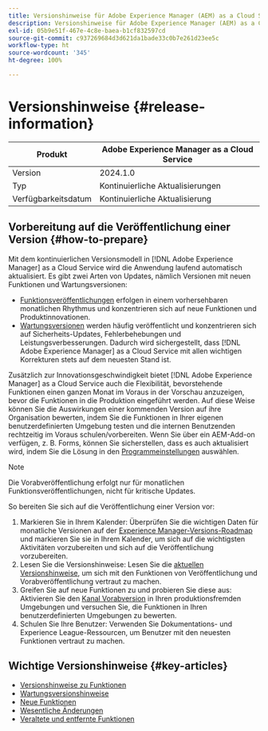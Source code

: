```yaml
---
title: Versionshinweise für Adobe Experience Manager (AEM) as a Cloud Service.
description: Versionshinweise für Adobe Experience Manager (AEM) as a Cloud Service.
exl-id: 05b9e51f-467e-4c8e-baea-b1cf832597cd
source-git-commit: c937269684d3d621da1bade33c0b7e261d23ee5c
workflow-type: ht
source-wordcount: '345'
ht-degree: 100%

---
```



# Versionshinweise {#release-information}

| Produkt | Adobe Experience Manager as a Cloud Service |
|---|---|
| Version | 2024.1.0 |
| Typ | Kontinuierliche Aktualisierungen |
| Verfügbarkeitsdatum | Kontinuierliche Aktualisierung |

## Vorbereitung auf die Veröffentlichung einer Version {#how-to-prepare}

Mit dem kontinuierlichen Versionsmodell in [!DNL Adobe Experience Manager] as a Cloud Service wird die Anwendung laufend automatisch aktualisiert. Es gibt zwei Arten von Updates, nämlich Versionen mit neuen Funktionen und Wartungsversionen:

* [Funktionsveröffentlichungen](/help/release-notes/release-notes-cloud/release-notes-current.md) erfolgen in einem vorhersehbaren monatlichen Rhythmus und konzentrieren sich auf neue Funktionen und Produktinnovationen.
* [Wartungsversionen](/help/release-notes/maintenance/latest.md) werden häufig veröffentlicht und konzentrieren sich auf Sicherheits-Updates, Fehlerbehebungen und Leistungsverbesserungen. Dadurch wird sichergestellt, dass [!DNL Adobe Experience Manager] as a Cloud Service mit allen wichtigen Korrekturen stets auf dem neuesten Stand ist.

Zusätzlich zur Innovationsgeschwindigkeit bietet [!DNL Adobe Experience Manager] as a Cloud Service auch die Flexibilität, bevorstehende Funktionen einen ganzen Monat im Voraus in der Vorschau anzuzeigen, bevor die Funktionen in die Produktion eingeführt werden. Auf diese Weise können Sie die Auswirkungen einer kommenden Version auf ihre Organisation bewerten, indem Sie die Funktionen in Ihrer eigenen benutzerdefinierten Umgebung testen und die internen Benutzenden rechtzeitig im Voraus schulen/vorbereiten. Wenn Sie über ein AEM-Add-on verfügen, z. B. Forms, können Sie sicherstellen, dass es auch aktualisiert wird, indem Sie die Lösung in den [Programmeinstellungen](/help/implementing/cloud-manager/getting-access-to-aem-in-cloud/creating-production-programs.md) auswählen.

>[!NOTE]
>
>Die Vorabveröffentlichung erfolgt nur für monatlichen Funktionsveröffentlichungen, nicht für kritische Updates.

So bereiten Sie sich auf die Veröffentlichung einer Version vor:

1. Markieren Sie in Ihrem Kalender: Überprüfen Sie die wichtigen Daten für monatliche Versionen auf der [Experience Manager-Versions-Roadmap](https://experienceleague.adobe.com/docs/experience-manager-release-information/aem-release-updates/update-releases-roadmap.html?lang=de#aem-as-cloud-service) und markieren Sie sie in Ihrem Kalender, um sich auf die wichtigsten Aktivitäten vorzubereiten und sich auf die Veröffentlichung vorzubereiten.
1. Lesen Sie die Versionshinweise: Lesen Sie die [aktuellen Versionshinweise](/help/release-notes/release-notes-cloud/release-notes-current.md), um sich mit den Funktionen von Veröffentlichung und Vorabveröffentlichung vertraut zu machen.
1. Greifen Sie auf neue Funktionen zu und probieren Sie diese aus: Aktivieren Sie den [Kanal Vorabversion](/help/release-notes/prerelease.md) in Ihren produktionsfremden Umgebungen und versuchen Sie, die Funktionen in Ihren benutzerdefinierten Umgebungen zu bewerten.
1. Schulen Sie Ihre Benutzer: Verwenden Sie Dokumentations- und Experience League-Ressourcen, um Benutzer mit den neuesten Funktionen vertraut zu machen.

## Wichtige Versionshinweise {#key-articles}

* [Versionshinweise zu Funktionen](/help/release-notes/release-notes-cloud/release-notes-current.md)
* [Wartungsversionshinweise](/help/release-notes/maintenance/latest.md)
* [Neue Funktionen](what-is-new.md)
* [Wesentliche Änderungen](aem-cloud-changes.md)
* [Veraltete und entfernte Funktionen](deprecated-removed-features.md)
